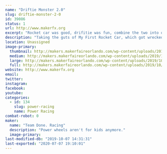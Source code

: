 ```yaml
---
name: "Driftie Monster 2.0"
slug: driftie-monster-2-0
id: 39086
status: 1
url: http://www.makerfx.org
excerpt: "Rocket car was good, drifitie was fun, combine the two into one powerhouse of blue fur and brushless power!"
description: "Taking the guts of My First Rocket Car, which got wrecked in a crash at Maker Faire Miami, is getting rebuild stronger, and hopefully faster.  And beacuse the people want it, we're covering it in blue fur and putting googly eyes on it.  Because Cookies."
location: Unassigned
image-primary:
  thumbnail: http://makers.makerfaireorlando.com/wp-content/uploads/2019/10/driftie-1-150x150.jpg
  medium: http://makers.makerfaireorlando.com/wp-content/uploads/2019/10/driftie-1-184x300.jpg
  large: http://makers.makerfaireorlando.com/wp-content/uploads/2019/10/driftie-1-629x1024.jpg
  full: http://makers.makerfaireorlando.com/wp-content/uploads/2019/10/driftie-1.jpg
website: http://www.makerfx.org
email: 
twitter: 
instagram: 
facebook: 
youtube: 
categories:
  - id: 134
    slug: power-racing
    name: Power Racing
combat-robot: 0
maker:
  name: "Team Done. Racing"
  description: "Power wheels aren't for kids anymore."
  image-primary: 
last-modified-db: "2019-10-07 14:31:31"
last-exported: "2020-07-07 19:10:01"
---
```

